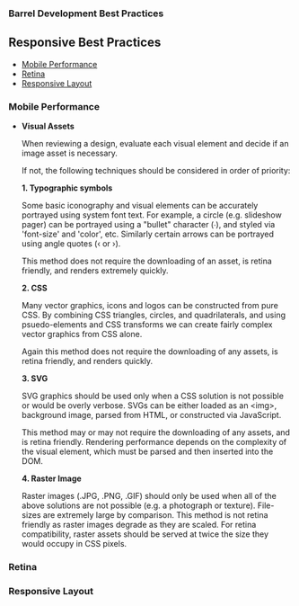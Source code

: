 ### Barrel Development Best Practices

Responsive Best Practices
-------------------------

- [Mobile Performance](#mobile-performance)
- [Retina](#retina)
- [Responsive Layout](#responsive-layout)

### Mobile Performance

*	**Visual Assets**

	When reviewing a design, evaluate each visual element and decide if an image asset is necessary.
	
	If not, the following techniques should be considered in order of priority:
	
	**1. Typographic symbols**
	
	Some basic iconography and visual elements can be accurately portrayed using system font text. For example, a circle (e.g. slideshow pager) can be portrayed using a "bullet" character (∙), and styled via 'font-size' and 'color', etc. Similarly certain arrows can be portrayed using angle quotes (‹ or ›).
	
	This method does not require the downloading of an asset, is retina friendly, and renders extremely quickly.
		
	**2. CSS**
	
	Many vector graphics, icons and logos can be constructed from pure CSS. By combining CSS triangles, circles, and quadrilaterals, and using psuedo-elements and CSS transforms we can create fairly complex vector graphics from CSS alone. 
		
	Again this method does not require the downloading of any assets, is retina friendly, and renders quickly.
		
	**3. SVG**
	
	SVG graphics should be used only when a CSS solution is not possible or would be overly verbose. SVGs can be either loaded as an &lt;img&gt;, background image, parsed from HTML, or constructed via JavaScript.
		
	This method may or may not require the downloading of any assets, and is retina friendly. Rendering performance depends on the complexity of the visual element, which must be parsed and then inserted into the DOM.
		
	**4. Raster Image**
	
	Raster images (.JPG, .PNG, .GIF) should only be used when all of the above solutions are not possible (e.g. a photograph or texture). File-sizes are extremely large by comparison. This method is not retina friendly as raster images degrade as they are scaled. For retina compatibility, raster assets should be served at twice the size they would occupy in CSS pixels.
	

### Retina



### Responsive Layout